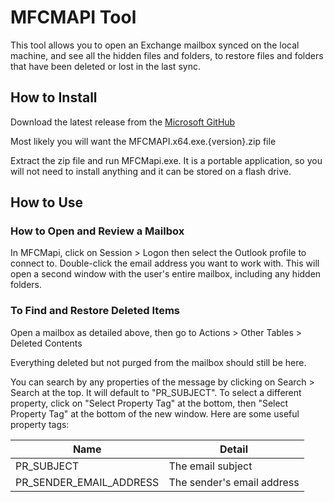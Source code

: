 # MFCMAPI Tool

This tool allows you to open an Exchange mailbox synced on the local machine, and see all the hidden files and folders, to restore files and folders that have been deleted or lost in the last sync.

## How to Install

Download the latest release from the [Microsoft GitHub](https://github.com/microsoft/mfcmapi/releases/)

Most likely you will want the MFCMAPI.x64.exe.{version}.zip file

Extract the zip file and run MFCMapi.exe. It is a portable application, so you will not need to install anything and it can be stored on a flash drive.

## How to Use

### How to Open and Review a Mailbox

In MFCMapi, click on Session > Logon then select the Outlook profile to connect to. Double-click the email address you want to work with. This will open a second window with the user's entire mailbox, including any hidden folders.

### To Find and Restore Deleted Items

Open a mailbox as detailed above, then go to Actions > Other Tables > Deleted Contents

Everything deleted but not purged from the mailbox should still be here.

You can search by any properties of the message by clicking on Search > Search at the top. It will default to "PR_SUBJECT". To select a different property, click on "Select Property Tag" at the bottom, then "Select Property Tag" at the bottom of the new window. Here are some useful property tags:

| Name                    | Detail                     |
| ----------------------- | -------------------------- |
| PR_SUBJECT              | The email subject          |
| PR_SENDER_EMAIL_ADDRESS | The sender's email address |
